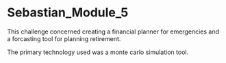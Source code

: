 # Sebastian_Module_5

This challenge concerned creating a financial planner for emergencies and a forcasting tool for planning retirement.


The primary technology used was a monte carlo simulation tool.
